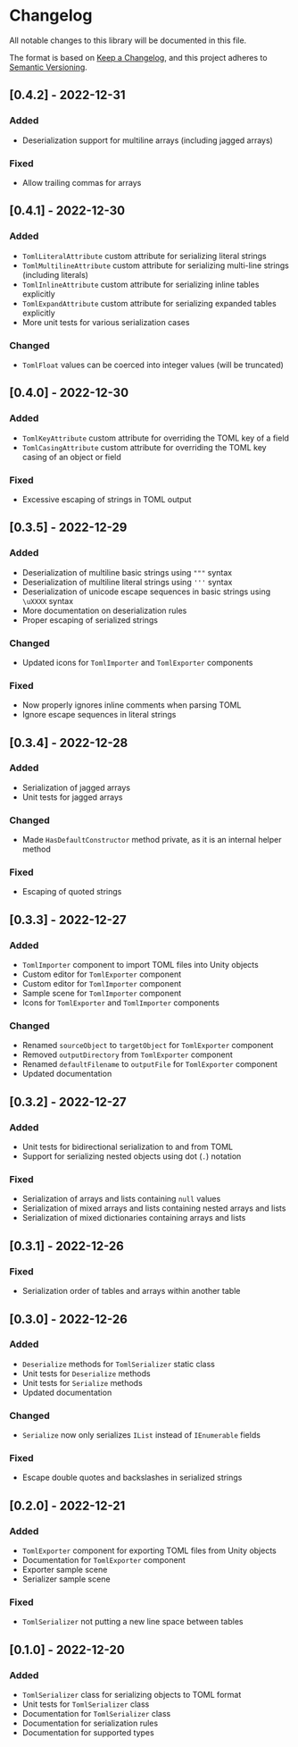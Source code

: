 # Changelog
All notable changes to this library will be documented in this file.

The format is based on [Keep a Changelog](https://keepachangelog.com/en/1.0.0/),
and this project adheres to [Semantic Versioning](https://semver.org/spec/v2.0.0.html).

## [0.4.2] - 2022-12-31

### Added

- Deserialization support for multiline arrays (including jagged arrays)

### Fixed

- Allow trailing commas for arrays

## [0.4.1] - 2022-12-30

### Added

- `TomlLiteralAttribute` custom attribute for serializing literal strings
- `TomlMultilineAttribute` custom attribute for serializing multi-line strings (including literals)
- `TomlInlineAttribute` custom attribute for serializing inline tables explicitly
- `TomlExpandAttribute` custom attribute for serializing expanded tables explicitly
- More unit tests for various serialization cases

### Changed

- `TomlFloat` values can be coerced into integer values (will be truncated)

## [0.4.0] - 2022-12-30

### Added

- `TomlKeyAttribute` custom attribute for overriding the TOML key of a field
- `TomlCasingAttribute` custom attribute for overriding the TOML key casing of an object or field

### Fixed

- Excessive escaping of strings in TOML output

## [0.3.5] - 2022-12-29

### Added

- Deserialization of multiline basic strings using `"""` syntax
- Deserialization of multiline literal strings using `'''` syntax
- Deserialization of unicode escape sequences in basic strings using `\uXXXX` syntax
- More documentation on deserialization rules
- Proper escaping of serialized strings

### Changed

- Updated icons for `TomlImporter` and `TomlExporter` components

### Fixed

- Now properly ignores inline comments when parsing TOML
- Ignore escape sequences in literal strings

## [0.3.4] - 2022-12-28

### Added

- Serialization of jagged arrays
- Unit tests for jagged arrays

### Changed

- Made `HasDefaultConstructor` method private, as it is an internal helper method

### Fixed

- Escaping of quoted strings

## [0.3.3] - 2022-12-27

### Added

- `TomlImporter` component to import TOML files into Unity objects
- Custom editor for `TomlExporter` component
- Custom editor for `TomlImporter` component
- Sample scene for `TomlImporter` component
- Icons for `TomlExporter` and `TomlImporter` components

### Changed

- Renamed `sourceObject` to `targetObject` for `TomlExporter` component
- Removed `outputDirectory` from `TomlExporter` component
- Renamed `defaultFilename` to `outputFile` for `TomlExporter` component
- Updated documentation

## [0.3.2] - 2022-12-27

### Added

- Unit tests for bidirectional serialization to and from TOML
- Support for serializing nested objects using dot (`.`) notation

### Fixed

- Serialization of arrays and lists containing `null` values
- Serialization of mixed arrays and lists containing nested arrays and lists
- Serialization of mixed dictionaries containing arrays and lists

## [0.3.1] - 2022-12-26

### Fixed

- Serialization order of tables and arrays within another table

## [0.3.0] - 2022-12-26

### Added

- `Deserialize` methods for `TomlSerializer` static class
- Unit tests for `Deserialize` methods
- Unit tests for `Serialize` methods
- Updated documentation

### Changed

- `Serialize` now only serializes `IList` instead of `IEnumerable` fields

### Fixed

- Escape double quotes and backslashes in serialized strings

## [0.2.0] - 2022-12-21

### Added

- `TomlExporter` component for exporting TOML files from Unity objects
- Documentation for `TomlExporter` component
- Exporter sample scene
- Serializer sample scene

### Fixed

- `TomlSerializer` not putting a new line space between tables

## [0.1.0] - 2022-12-20

### Added

- `TomlSerializer` class for serializing objects to TOML format
- Unit tests for `TomlSerializer` class
- Documentation for `TomlSerializer` class
- Documentation for serialization rules
- Documentation for supported types


